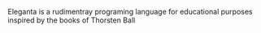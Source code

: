 Eleganta is a rudimentray programing language for educational purposes inspired by the books of Thorsten Ball
